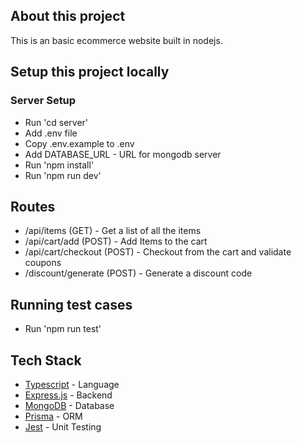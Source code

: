 ## About this project

This is an basic ecommerce website built in nodejs.

## Setup this project locally

### Server Setup

- Run 'cd server'
- Add .env file
- Copy .env.example to .env
- Add DATABASE_URL - URL for mongodb server
- Run 'npm install'
- Run 'npm run dev'

## Routes

- /api/items (GET) - Get a list of all the items
- /api/cart/add (POST) - Add Items to the cart
- /api/cart/checkout (POST) - Checkout from the cart and validate coupons
- /discount/generate (POST) - Generate a discount code

## Running test cases

- Run 'npm run test'

## Tech Stack

- [Typescript](https://www.typescriptlang.org/) - Language
- [Express.js](https://expressjs.com/) - Backend
- [MongoDB](https://www.mongodb.com/) - Database
- [Prisma](https://www.prisma.io/) - ORM
- [Jest](https://jestjs.io/) - Unit Testing